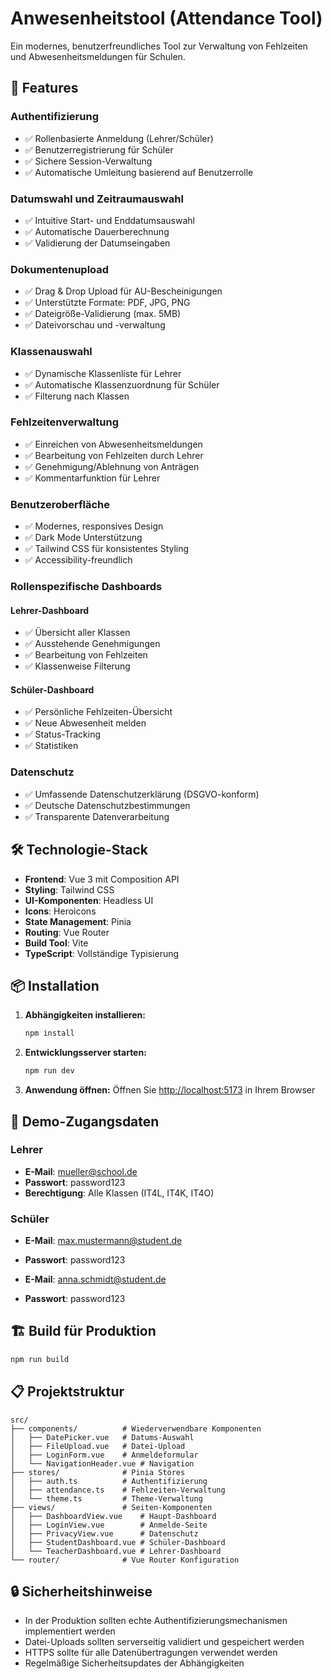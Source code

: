 # Anwesenheitstool (Attendance Tool)

Ein modernes, benutzerfreundliches Tool zur Verwaltung von Fehlzeiten und Abwesenheitsmeldungen für Schulen.

## 🚀 Features

### Authentifizierung

- ✅ Rollenbasierte Anmeldung (Lehrer/Schüler)
- ✅ Benutzerregistrierung für Schüler
- ✅ Sichere Session-Verwaltung
- ✅ Automatische Umleitung basierend auf Benutzerrolle

### Datumswahl und Zeitraumauswahl

- ✅ Intuitive Start- und Enddatumsauswahl
- ✅ Automatische Dauerberechnung
- ✅ Validierung der Datumseingaben

### Dokumentenupload

- ✅ Drag & Drop Upload für AU-Bescheinigungen
- ✅ Unterstützte Formate: PDF, JPG, PNG
- ✅ Dateigröße-Validierung (max. 5MB)
- ✅ Dateivorschau und -verwaltung

### Klassenauswahl

- ✅ Dynamische Klassenliste für Lehrer
- ✅ Automatische Klassenzuordnung für Schüler
- ✅ Filterung nach Klassen

### Fehlzeitenverwaltung

- ✅ Einreichen von Abwesenheitsmeldungen
- ✅ Bearbeitung von Fehlzeiten durch Lehrer
- ✅ Genehmigung/Ablehnung von Anträgen
- ✅ Kommentarfunktion für Lehrer

### Benutzeroberfläche

- ✅ Modernes, responsives Design
- ✅ Dark Mode Unterstützung
- ✅ Tailwind CSS für konsistentes Styling
- ✅ Accessibility-freundlich

### Rollenspezifische Dashboards

#### Lehrer-Dashboard

- ✅ Übersicht aller Klassen
- ✅ Ausstehende Genehmigungen
- ✅ Bearbeitung von Fehlzeiten
- ✅ Klassenweise Filterung

#### Schüler-Dashboard

- ✅ Persönliche Fehlzeiten-Übersicht
- ✅ Neue Abwesenheit melden
- ✅ Status-Tracking
- ✅ Statistiken

### Datenschutz

- ✅ Umfassende Datenschutzerklärung (DSGVO-konform)
- ✅ Deutsche Datenschutzbestimmungen
- ✅ Transparente Datenverarbeitung

## 🛠️ Technologie-Stack

- **Frontend**: Vue 3 mit Composition API
- **Styling**: Tailwind CSS
- **UI-Komponenten**: Headless UI
- **Icons**: Heroicons
- **State Management**: Pinia
- **Routing**: Vue Router
- **Build Tool**: Vite
- **TypeScript**: Vollständige Typisierung

## 📦 Installation

1. **Abhängigkeiten installieren:**

   ```bash
   npm install
   ```

2. **Entwicklungsserver starten:**

   ```bash
   npm run dev
   ```

3. **Anwendung öffnen:**
   Öffnen Sie [http://localhost:5173](http://localhost:5173) in Ihrem Browser

## 🔐 Demo-Zugangsdaten

### Lehrer

- **E-Mail**: mueller@school.de
- **Passwort**: password123
- **Berechtigung**: Alle Klassen (IT4L, IT4K, IT4O)

### Schüler

- **E-Mail**: max.mustermann@student.de
- **Passwort**: password123


- **E-Mail**: anna.schmidt@student.de
- **Passwort**: password123


## 🏗️ Build für Produktion

```bash
npm run build
```

## 📋 Projektstruktur

```
src/
├── components/          # Wiederverwendbare Komponenten
│   ├── DatePicker.vue   # Datums-Auswahl
│   ├── FileUpload.vue   # Datei-Upload
│   ├── LoginForm.vue    # Anmeldeformular
│   └── NavigationHeader.vue # Navigation
├── stores/              # Pinia Stores
│   ├── auth.ts          # Authentifizierung
│   ├── attendance.ts    # Fehlzeiten-Verwaltung
│   └── theme.ts         # Theme-Verwaltung
├── views/               # Seiten-Komponenten
│   ├── DashboardView.vue    # Haupt-Dashboard
│   ├── LoginView.vue        # Anmelde-Seite
│   ├── PrivacyView.vue      # Datenschutz
│   ├── StudentDashboard.vue # Schüler-Dashboard
│   └── TeacherDashboard.vue # Lehrer-Dashboard
└── router/              # Vue Router Konfiguration
```

## 🔒 Sicherheitshinweise

- In der Produktion sollten echte Authentifizierungsmechanismen implementiert werden
- Datei-Uploads sollten serverseitig validiert und gespeichert werden
- HTTPS sollte für alle Datenübertragungen verwendet werden
- Regelmäßige Sicherheitsupdates der Abhängigkeiten

